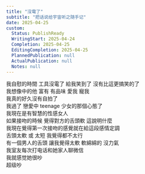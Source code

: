 ```yaml
---  
title: "沒電了"  
subtitle: "把话说给宇宙听之随手记"  
date: 2025-04-25  
custom:  
  Status: PublishReady  
  WritingStart: 2025-04-24  
  Completion: 2025-04-25  
  EditingCompletion: 2025-04-25  
  PlannedPublication: null  
  ActualPublication: null  
  Notes: null  
---          
```

我自慰的時間 工具沒電了 給我笑到了 沒有比這更搞笑的了          
我想像中的他 富有 有品味 愛我 寵我          
我真的好久沒有自拍了        
我過了 戀愛中 teenage 少女的那個心態了          
我現在是有智慧的性感女人          
如果接吻的時候 覺得對方的舌頭軟 這說明什麼        
我現在覺得第一次接吻的感覺就在給這段感情定調        
舌頭太軟 或 太短 我覺得都不太行          
有一個男人的舌頭 讓我覺得太軟 軟綿綿的 沒力氣          
我室友每次打电话和她家人聊微信        
我就感觉她很吵        
超级吵          
      